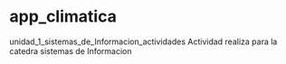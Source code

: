# app_climatica
unidad_1_sistemas_de_Informacion_actividades
Actividad realiza para la catedra sistemas de Informacion 
